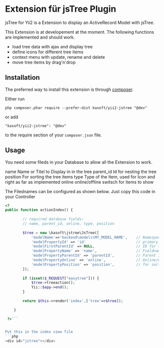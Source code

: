 Extension für jsTree Plugin
===========================
jsTree for Yii2 is a Extension to display an ActiveRecord Model with jsTree.

This Extension is at developement at the moment. The following functions are
implemented and should work.

- load tree data with ajax and display tree
- define icons for different tree items
- context menu with update, rename and delete
- move tree items by drag'n'drop 


Installation
------------

The preferred way to install this extension is through [composer](http://getcomposer.org/download/).

Either run

```
php composer.phar require --prefer-dist kasoft/yii2-jstree "@dev"
```

or add

```
"kasoft/yii2-jstree": "@dev"
```

to the require section of your `composer.json` file.


Usage
-----

You need some fileds in your Database to allow all the Extension to work.

name            Name or Titel to Display in in the tree
parent_id       Id for nesting the tree
position        For sorting the tree items
type            Type of the Item, used for Icon and right as far as implemented
online          online/offline switsch for items to show

The Filednames can be configured as shown below. Just copy this code in 
your Controller 

```php
<?
public function actionIndex() {
        
        // required database fields:
        // name, parent_id, online, type, position
        
        $tree = new \kasoft\jstree\JsTree([
            'modelName'=>'backend\models\MY_MODEL_NAME',    // Namespace of the Model
            'modelPropertyId' => 'id'                       // primary Key
            'modelFirstParentId' => NULL,                   // ID for the Tree to start
            'modelPropertyName' => 'name',                  // Fieldname to show
            'modelPropertyParentId' => 'parentId',          // Parent ID for tree items
            'modelPropertyOnline' => 'online',              // Online/Offline Field
            'modelPropertyPosition' => 'position',          // for sorting items
        ]);
        
        if (isset($_REQUEST["easytree"])) {
            $tree->treeaction();
            Yii::$app->end();
        }
        
        return $this->render('index',['tree'=>$tree]);
        
    }

 ?>```


Put this in the index view file
```php
<div id="jstree"></div>
```


